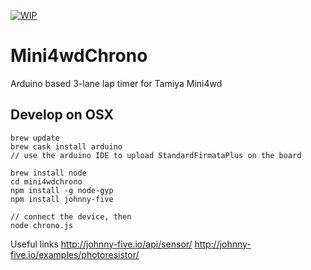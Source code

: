 [![WIP](https://img.shields.io/badge/status-WORK%20IN%20PROGRESS-red.svg)](https://github.com/Pimentoso/mini4wdchrono)

# Mini4wdChrono
Arduino based 3-lane lap timer for Tamiya Mini4wd

## Develop on OSX

```
brew update
brew cask install arduino
// use the arduino IDE to upload StandardFirmataPlus on the board

brew install node
cd mini4wdchrono
npm install -g node-gyp
npm install johnny-five

// connect the device, then
node chrono.js
```

Useful links
http://johnny-five.io/api/sensor/
http://johnny-five.io/examples/photoresistor/